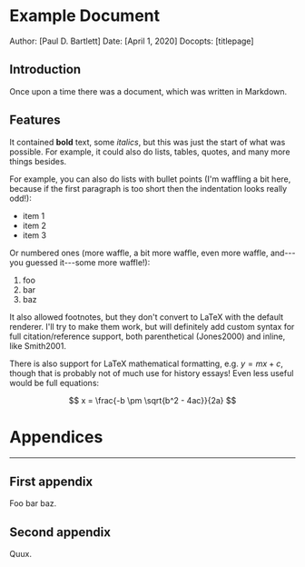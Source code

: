 # Example Document
Author: [Paul D. Bartlett]
Date: [April 1, 2020]
Docopts: [titlepage]

## Introduction

Once upon a time there was a document, which was written in Markdown.

## Features

It contained **bold** text,  some *italics*, but this was just the start of what
was possible. For example, it could also do lists, tables, quotes, and many more
things besides.

For example, you can also do lists with bullet points (I'm waffling a bit here,
because if the first paragraph is too short then the indentation looks really
odd!):

* item 1
* item 2
* item 3

Or numbered ones (more waffle, a bit more waffle, even more waffle, and---you
guessed it---some more waffle!):

1. foo
1. bar
1. baz

It also allowed footnotes, but they don't convert to LaTeX with the default
renderer. I'll try to make them work, but will definitely add custom syntax for
full citation/reference support, both parenthetical (Jones2000) and inline, like
Smith2001.

There is also support for LaTeX mathematical formatting, e.g. $y=mx+c$, though
that is probably not of much use for history essays! Even less useful would be
full equations:

$$ x = \frac{-b \pm \sqrt{b^2 - 4ac}}{2a} $$

# Appendices

---

## First appendix

Foo bar baz.

## Second appendix

Quux.
